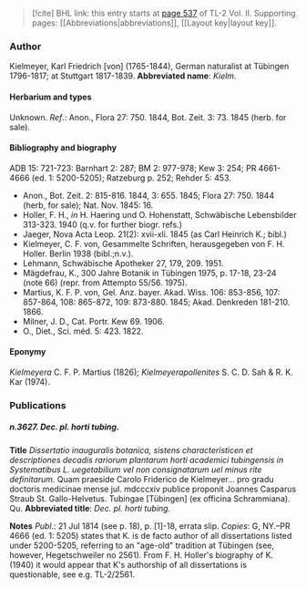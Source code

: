 > [!cite] BHL link: this entry starts at [page 537](https://www.biodiversitylibrary.org/page/33068779) of TL-2 Vol. II.
> Supporting pages: [[Abbreviations|abbreviations]], [[Layout key|layout key]].

### Author

Kielmeyer, Karl Friedrich \[von\] (1765-1844), German naturalist at Tübingen 1796-1817; at Stuttgart 1817-1839. 
**Abbreviated name**: *Kielm.*

#### Herbarium and types

Unknown.
*Ref*.: Anon., Flora 27: 750. 1844, Bot. Zeit. 3: 73. 1845 (herb. for sale).

#### Bibliography and biography

ADB 15: 721-723: Barnhart 2: 287; BM 2: 977-978; Kew 3: 254; PR 4661-4666 (ed. 1: 5200-5205); Ratzeburg p. 252; Rehder 5: 453.
- Anon., Bot. Zeit. 2: 815-816. 1844, 3: 655. 1845; Flora 27: 750. 1844 (herb, for sale); Nat. Nov. 1845: 16.
- Holler, F. H., *in* H. Haering und O. Hohenstatt, Schwäbische Lebensbilder 313-323. 1940 (q.v. for further biogr. refs.)
- Jaeger, Nova Acta Leop. 21(2): xvii-xli. 1845 (as Carl Heinrich K.; bibl.)
- Kielmeyer, C. F. von, Gesammelte Schriften, herausgegeben von F. H. Holler. Berlin 1938 (bibl.;n.v.).
- Lehmann, Schwäbische Apotheker 27, 179, 209. 1951.
- Mägdefrau, K., 300 Jahre Botanik in Tübingen 1975, p. 17-18, 23-24 (note 66) (repr. from Attempto 55/56. 1975).
- Martius, K. F. P. von, Gel. Anz. bayer. Akad. Wiss. 106: 853-856, 107: 857-864, 108: 865-872, 109: 873-880. 1845; Akad. Denkreden 181-210. 1866.
- Milner, J. D., Cat. Portr. Kew 69. 1906.
- O., Diet., Sci. méd. 5: 423. 1822.

#### Eponymy

*Kielmeyera* C. F. P. Martius (1826); *Kielmeyerapollenites* S. C. D. Sah & R. K. Kar (1974).

### Publications

##### n.3627. Dec. pl. horti tubing.

**Title**
*Dissertatio inauguralis botanica, sistens characteristicen et descriptiones decadis rariorum plantarum horti academici tubingensis in Systematibus L. uegetabilium vel non consignatarum uel minus rite definitarum.* Quam praeside Carolo Friderico de Kielmeyer... pro gradu doctoris medicinae mense jul. mdcccxiv publice proponit Joannes Casparus Straub St. Gallo-Helvetus. Tubingae \[Tübingen\] (ex officina Schrammiana). Qu.
**Abbreviated title**: *Dec. pl. horti tubing.*

**Notes**
*Publ*.: 21 Jul 1814 (see p. 18), p. \[1\]-18, errata slip. *Copies*: G, NY.–PR 4666 (ed. 1: 5205) states that K. is de facto author of all dissertations listed under 5200-5205, referring to an "age-old" tradition at Tübingen (see, however, Hegetschweiler no 2561). From F. H. Holler's biography of K. (1940) it would appear that K's authorship of all dissertations is questionable, see e.g. TL-2/2561.

